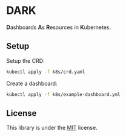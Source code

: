 # DARK

**D**ashboards **A**s **R**esources in **K**ubernetes.

## Setup

Setup the CRD:
```sh
kubectl apply -f k8s/crd.yaml
```

Create a dashboard:
```sh
kubectl apply -f k8s/example-dashboard.yml
```

## License

This library is under the [MIT](LICENSE) license.
